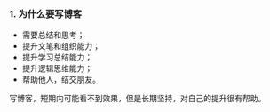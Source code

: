 ### 1. 为什么要写博客

- 需要总结和思考；
- 提升文笔和组织能力；
- 提升学习总结能力；
- 提升逻辑思维能力；
- 帮助他人，结交朋友。

写博客，短期内可能看不到效果，但是长期坚持，对自己的提升很有帮助。

### 



